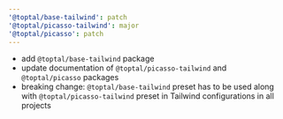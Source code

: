 ```yaml
---
'@toptal/base-tailwind': patch
'@toptal/picasso-tailwind': major
'@toptal/picasso': patch
---
```


- add `@toptal/base-tailwind` package
- update documentation of `@toptal/picasso-tailwind` and `@toptal/picasso` packages
- breaking change: `@toptal/base-tailwind` preset has to be used along with `@toptal/picasso-tailwind` preset in Tailwind configurations in all projects
